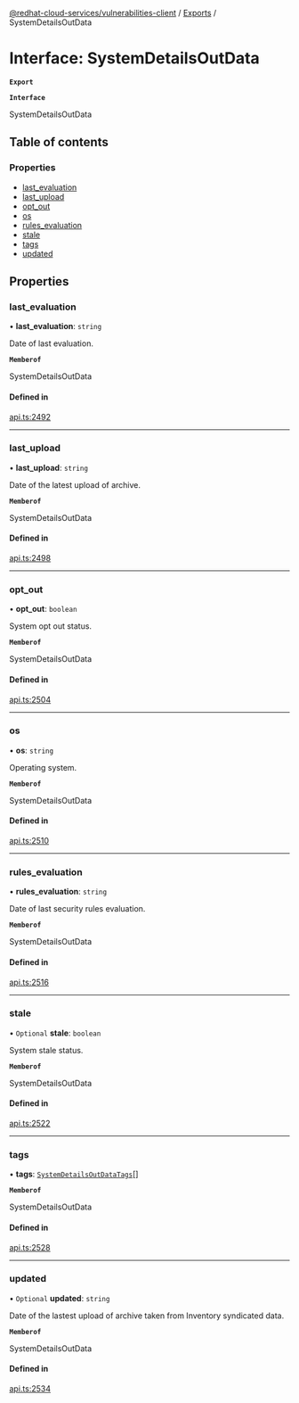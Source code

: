 [@redhat-cloud-services/vulnerabilities-client](../README.md) / [Exports](../modules.md) / SystemDetailsOutData

# Interface: SystemDetailsOutData

**`Export`**

**`Interface`**

SystemDetailsOutData

## Table of contents

### Properties

- [last\_evaluation](SystemDetailsOutData.md#last_evaluation)
- [last\_upload](SystemDetailsOutData.md#last_upload)
- [opt\_out](SystemDetailsOutData.md#opt_out)
- [os](SystemDetailsOutData.md#os)
- [rules\_evaluation](SystemDetailsOutData.md#rules_evaluation)
- [stale](SystemDetailsOutData.md#stale)
- [tags](SystemDetailsOutData.md#tags)
- [updated](SystemDetailsOutData.md#updated)

## Properties

### last\_evaluation

• **last\_evaluation**: `string`

Date of last evaluation.

**`Memberof`**

SystemDetailsOutData

#### Defined in

[api.ts:2492](https://github.com/mkholjuraev/javascript-clients/blob/master/packages/vulnerabilities/git-api/api.ts#L2492)

___

### last\_upload

• **last\_upload**: `string`

Date of the latest upload of archive.

**`Memberof`**

SystemDetailsOutData

#### Defined in

[api.ts:2498](https://github.com/mkholjuraev/javascript-clients/blob/master/packages/vulnerabilities/git-api/api.ts#L2498)

___

### opt\_out

• **opt\_out**: `boolean`

System opt out status.

**`Memberof`**

SystemDetailsOutData

#### Defined in

[api.ts:2504](https://github.com/mkholjuraev/javascript-clients/blob/master/packages/vulnerabilities/git-api/api.ts#L2504)

___

### os

• **os**: `string`

Operating system.

**`Memberof`**

SystemDetailsOutData

#### Defined in

[api.ts:2510](https://github.com/mkholjuraev/javascript-clients/blob/master/packages/vulnerabilities/git-api/api.ts#L2510)

___

### rules\_evaluation

• **rules\_evaluation**: `string`

Date of last security rules evaluation.

**`Memberof`**

SystemDetailsOutData

#### Defined in

[api.ts:2516](https://github.com/mkholjuraev/javascript-clients/blob/master/packages/vulnerabilities/git-api/api.ts#L2516)

___

### stale

• `Optional` **stale**: `boolean`

System stale status.

**`Memberof`**

SystemDetailsOutData

#### Defined in

[api.ts:2522](https://github.com/mkholjuraev/javascript-clients/blob/master/packages/vulnerabilities/git-api/api.ts#L2522)

___

### tags

• **tags**: [`SystemDetailsOutDataTags`](SystemDetailsOutDataTags.md)[]

**`Memberof`**

SystemDetailsOutData

#### Defined in

[api.ts:2528](https://github.com/mkholjuraev/javascript-clients/blob/master/packages/vulnerabilities/git-api/api.ts#L2528)

___

### updated

• `Optional` **updated**: `string`

Date of the lastest upload of archive taken from Inventory syndicated data.

**`Memberof`**

SystemDetailsOutData

#### Defined in

[api.ts:2534](https://github.com/mkholjuraev/javascript-clients/blob/master/packages/vulnerabilities/git-api/api.ts#L2534)

